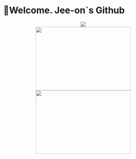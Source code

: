 # 👋Welcome. Jee-on`s Github 
<!--
<img src="https://hits.seeyoufarm.com/api/count/incr/badge.svg?url=https://github.com/Jee-on">
-->
<div align="center">
<img src ="https://github-readme-streak-stats.herokuapp.com/?user=Jee-on&theme=dracula&hide_border=true&background=0e1218"></br>
<img height="200" width="300" src="https://github-readme-stats.vercel.app/api?username=Jee-on&show_icons=true&theme=dracula&hide_rank=true&hide_border=true&bg_color=0e1218">
<img height="200" width="300" src="https://github-readme-stats.vercel.app/api/top-langs/?username=Jee-on&theme=dracula&layout=compact&hide_border=true&bg_color=0e1218">
</div>

<!-- 
# 📜Portfolio Website <a href="https://jee-on.github.io/react-portfolio" target='_blank'>#Link</a>

<div align="center">
<img  height="400" width="550" src="https://github.com/Jee-on/Jee-on/assets/131442485/b25ec93c-bd7e-4793-af36-ba4ce71bac7d">
-->
</div>
